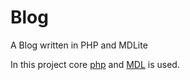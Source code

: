 # Blog
A Blog written in PHP and MDLite

In this project core [php](http://php.net) and [MDL](https://getmdl.io) is used.
